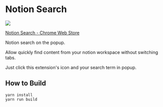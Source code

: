 # Notion Search

[![](https://lh3.googleusercontent.com/rZJ9eAqATgJVZUc-vSiyNY1C1nxdYrzU8-go1lTyQhW0L8vTyCS9AolVbNBXjhUwqFfrM2v1s1UgFV5mBOBUWUmNQg=w640-h400-e365-rj-sc0x00ffffff)](https://chrome.google.com/webstore/detail/notion-search/nelmlmaelgfcpjgknkidapfnoddpjfee)


[Notion Search - Chrome Web Store](https://chrome.google.com/webstore/detail/notion-search/nelmlmaelgfcpjgknkidapfnoddpjfee)

Notion search on the popup.

Allow quickly find content from your notion workspace without switching tabs.

Just click this extension's icon and your search term in popup.

## How to Build

```
yarn install
yarn run build
```
